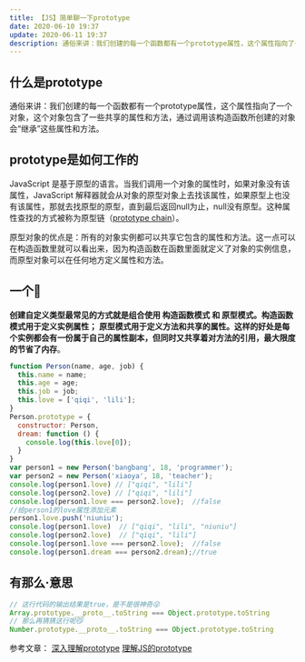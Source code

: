 ```yaml
---
title: 【JS】简单聊一下prototype
date: 2020-06-10 19:37
update: 2020-06-11 19:37
description: 通俗来讲：我们创建的每一个函数都有一个prototype属性，这个属性指向了一个对象，这个对象包含了一些共享的属性和方法，通过调用该构造函数所创建的对象会“继承”这些属性和方法。
---
```

## 什么是prototype
通俗来讲：我们创建的每一个函数都有一个prototype属性，这个属性指向了一个对象，这个对象包含了一些共享的属性和方法，通过调用该构造函数所创建的对象会“继承”这些属性和方法。
## prototype是如何工作的
JavaScript 是基于原型的语言。当我们调用一个对象的属性时，如果对象没有该属性，JavaScript 解释器就会从对象的原型对象上去找该属性，如果原型上也没有该属性，那就去找原型的原型，直到最后返回null为止，null没有原型。这种属性查找的方式被称为原型链（[prototype chain](https://developer.mozilla.org/zh-CN/docs/Web/JavaScript/Inheritance_and_the_prototype_chain)）。

原型对象的优点是：所有的对象实例都可以共享它包含的属性和方法。这一点可以在构造函数里就可以看出来，因为构造函数在函数里面就定义了对象的实例信息，而原型对象可以在任何地方定义属性和方法。
## 一个🌰
**创建自定义类型最常见的方式就是组合使用 构造函数模式 和 原型模式。构造函数模式用于定义实例属性；**
**原型模式用于定义方法和共享的属性。**这样的好处是每个实例都会有一份属于自己的属性副本，但同时又共享着对方法的引用，最大限度的**节省了内存**。
```javascript
function Person(name, age, job) {
  this.name = name;
  this.age = age;
  this.job = job;
  this.love = ['qiqi', 'lili'];
}
Person.prototype = {
  constructor: Person,
  dream: function () {
    console.log(this.love[0]);
  }
}
var person1 = new Person('bangbang', 18, 'programmer');
var person2 = new Person('xiaoya', 18, 'teacher');
console.log(person1.love) // ["qiqi", "lili"]
console.log(person2.love) // ["qiqi", "lili"]
console.log(person1.love === person2.love);  //false
//给person1的love属性添加元素
person1.love.push('niuniu');
console.log(person1.love)  // ["qiqi", "lili", "niuniu"]
console.log(person2.love)  // ["qiqi", "lili"]
console.log(person1.love === person2.love);  //false
console.log(person1.dream === person2.dream);//true
```
## 有那么·意思
```javascript
// 这行代码的输出结果是true，是不是很神奇😜
Array.prototype.__proto__.toString === Object.prototype.toString 
// 那么再猜猜这行呢😼
Number.prototype.__proto__.toString === Object.prototype.toString 
```
参考文章：
[深入理解prototype](https://blog.csdn.net/flyingpig2016/article/details/53048394)
[理解JS的prototype](https://zhuanlan.zhihu.com/p/35458229)

